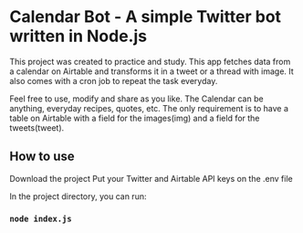 # Calendar Bot - A simple Twitter bot written in Node.js

 This project was created to practice and study.
 This app fetches data from a calendar on Airtable and transforms it in a tweet or a thread with image. It also comes with a cron job to repeat the task everyday.
 
 Feel free to use, modify and share as you like. The Calendar can be anything, everyday recipes, quotes, etc. The only requirement is to have a table on Airtable with a field for the images(img) and a field for the tweets(tweet).
 
## How to use

Download the project
Put your Twitter and Airtable API keys on the .env file

In the project directory, you can run:

### `node index.js`


#
